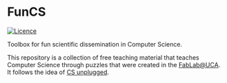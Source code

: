 # FunCS
[![Licence](https://mirrors.creativecommons.org/presskit/buttons/88x31/svg/by.svg)](https://creativecommons.org/licenses/by/4.0/)

Toolbox for fun scientific dissemination in Computer Science.

This repository is a collection of free teaching material that teaches Computer Science through puzzles that were created in the [FabLab@UCA](http://unice.fr/faculte-des-sciences/formation/fablab/). It follows the idea of [CS unplugged](https://csunplugged.org/en/).


